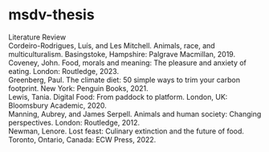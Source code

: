 # msdv-thesis

Literature Review  
Cordeiro-Rodrigues, Luís, and Les Mitchell. Animals, race, and multiculturalism. Basingstoke, Hampshire: Palgrave Macmillan, 2019.   
Coveney, John. Food, morals and meaning: The pleasure and anxiety of eating. London: Routledge, 2023.   
Greenberg, Paul. The climate diet: 50 simple ways to trim your carbon footprint. New York: Penguin Books, 2021.   
Lewis, Tania. Digital Food: From paddock to platform. London, UK: Bloomsbury Academic, 2020.   
Manning, Aubrey, and James Serpell. Animals and human society: Changing perspectives. London: Routledge, 2012.   
Newman, Lenore. Lost feast: Culinary extinction and the future of food. Toronto, Ontario, Canada: ECW Press, 2022.   
